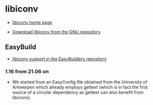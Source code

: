 # libiconv

  * [libiconv home page](https://www.gnu.org/software/libiconv/)

  * [Download libiconv from the GNU repository](https://ftp.gnu.org/pub/gnu/libiconv/)

## EasyBuild

  * [libiconv support in the EasyBuilders repository](https://github.com/easybuilders/easybuild-easyconfigs/tree/main/easybuild/easyconfigs/l/libiconv)

### 1.16 from 21.06 on

  * We started from an EasyConfig file obtained from the University of Antwerpen
    which already employs gettext (which is in fact the first source of a circular
    dependency as gettext can also benefit from libiconv).

